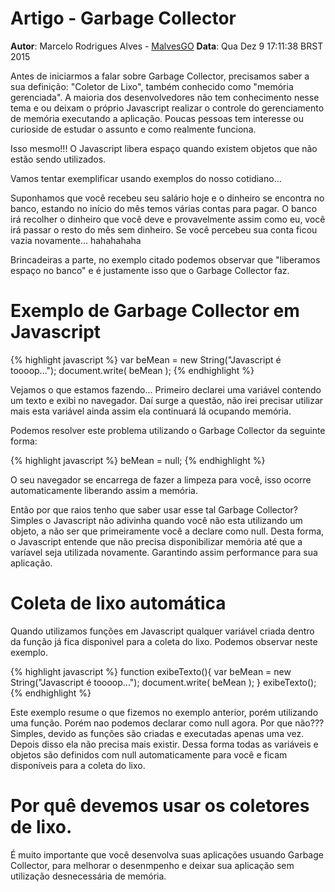 # Artigo - Garbage Collector
**Autor**: Marcelo Rodrigues Alves - [MalvesGO](https://github.com/MalvesGO)
**Data**: Qua Dez  9 17:11:38 BRST 2015

Antes de iniciarmos a falar sobre Garbage Collector, precisamos saber a sua definição: "Coletor de Lixo", também conhecido como "memória gerenciada". A maioria dos desenvolvedores não tem conhecimento nesse tema e ou deixam o próprio Javascript realizar o controle do gerenciamento de memória executando a aplicação. Poucas pessoas tem interesse ou curioside de estudar o assunto e como realmente funciona.

Isso mesmo!!! O Javascript libera espaço quando existem objetos que não estão sendo utilizados.

Vamos tentar exemplificar usando exemplos do nosso cotidiano...

Suponhamos que você recebeu seu salário hoje e o dinheiro se encontra no banco, estando no início do mês temos várias contas para pagar. O banco irá recolher o dinheiro que você deve e provavelmente assim como eu, você irá passar o resto do mês sem dinheiro. Se você percebeu sua conta ficou vazia novamente... hahahahaha

Brincadeiras a parte, no exemplo citado podemos observar que "liberamos espaço no banco" e é justamente isso que o Garbage Collector faz.

# Exemplo de Garbage Collector em Javascript

{% highlight javascript %}
var beMean = new String("Javascript é toooop...");
document.write( beMean );
{% endhighlight %}

Vejamos o que estamos fazendo... Primeiro declarei uma variável contendo um texto e exibi no navegador. Daí surge a questão, não irei precisar utilizar mais esta variável ainda assim ela continuará lá ocupando memória. 

Podemos resolver este problema utilizando o Garbage Collector da seguinte forma:

{% highlight javascript %}
beMean = null;
{% endhighlight %}


O seu navegador se encarrega de fazer a limpeza para você, isso ocorre automaticamente liberando assim a memória.

Então por que raios tenho que saber usar esse tal Garbage Collector? 
Simples o Javascript não adivinha quando você não esta utilizando um objeto, a não ser que primeiramente você a declare como null. Desta forma, o Javascript entende que não precisa disponibilizar memória até que a varíavel seja utilizada novamente. Garantindo assim performance para sua aplicação.

# Coleta de lixo automática

Quando utilizamos funções em Javascript qualquer variável criada dentro da função já fica disponivel para a coleta do lixo. Podemos observar neste exemplo.

{% highlight javascript %}
function exibeTexto(){
    var beMean = new String("Javascript é toooop...");
    document.write( beMean );
}
exibeTexto();
{% endhighlight %}


Este exemplo resume o que fizemos no exemplo anterior, porém utilizando uma função. Porém nao podemos declarar como null agora. Por que não??? Simples, devido as funções são criadas e executadas apenas uma vez. Depois disso ela não precisa mais existir. Dessa forma todas as variáveis e objetos são definidos com null automaticamente para você e ficam disponíveis para a coleta do lixo.

# Por quê devemos usar os coletores de lixo.

É muito importante que você desenvolva suas aplicações usuando Garbage Collector, para melhorar o desenmpenho e deixar sua aplicação sem utilização desnecessária de memória.







